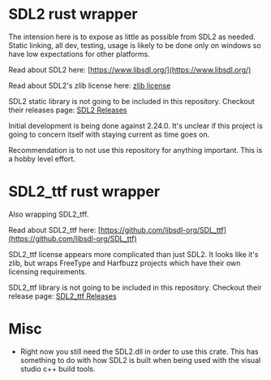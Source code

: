 
# SDL2 rust wrapper

The intension here is to expose as little as possible from SDL2 as needed.  Static linking, all dev, testing, usage is likely to be done only on windows so have low expectations for other platforms.

Read about SDL2 here:  [https://www.libsdl.org/](https://www.libsdl.org/)

Read about SDL2's zlib license here:  [zlib license](https://www.zlib.net/zlib_license.html)

SDL2 static library is not going to be included in this repository.  Checkout their releases page:  [SDL2 Releases](https://github.com/libsdl-org/SDL/releases)

Initial development is being done against 2.24.0.  It's unclear if this project is going to concern itself with staying current as time goes on.

Recommendation is to not use this repository for anything important.  This is a hobby level effort.

# SDL2_ttf rust wrapper

Also wrapping SDL2_tff.  

Read about SDL2_ttf here:  [https://github.com/libsdl-org/SDL_ttf](https://github.com/libsdl-org/SDL_ttf)

SDL2_ttf license appears more complicated than just SDL2.  It looks like it's zlib, but wraps FreeType and Harfbuzz projects which have their own licensing requirements.  

SDL2_ttf library is not going to be included in this repository.  Checkout their release page:  [SDL2_ttf Releases](https://github.com/libsdl-org/SDL_ttf/releases)

# Misc

* Right now you still need the SDL2.dll in order to use this crate.  This has something to do with how SDL2 is built when being used with the visual studio c++ build tools.